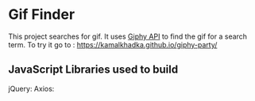 # Gif Finder
This project searches for gif. It uses [Giphy API](https://api.giphy.com) to find the gif for a search term. 
To try it go to : https://kamalkhadka.github.io/giphy-party/


## JavaScript Libraries used to build
jQuery: 
Axios:
